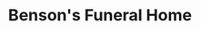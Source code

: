 ---
title: "Benson's Funeral Home"
url: /mount-holly/bensons-funeral-home/
shop: funeral directors
---